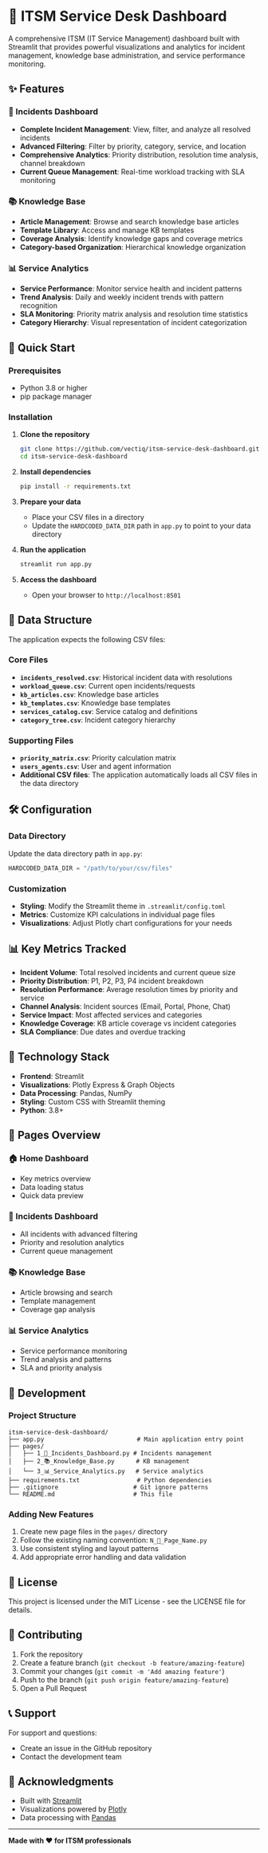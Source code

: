 # 🎫 ITSM Service Desk Dashboard

A comprehensive ITSM (IT Service Management) dashboard built with Streamlit that provides powerful visualizations and analytics for incident management, knowledge base administration, and service performance monitoring.

## ✨ Features

### 🎫 Incidents Dashboard
- **Complete Incident Management**: View, filter, and analyze all resolved incidents
- **Advanced Filtering**: Filter by priority, category, service, and location
- **Comprehensive Analytics**: Priority distribution, resolution time analysis, channel breakdown
- **Current Queue Management**: Real-time workload tracking with SLA monitoring

### 📚 Knowledge Base
- **Article Management**: Browse and search knowledge base articles
- **Template Library**: Access and manage KB templates
- **Coverage Analysis**: Identify knowledge gaps and coverage metrics
- **Category-based Organization**: Hierarchical knowledge organization

### 📊 Service Analytics
- **Service Performance**: Monitor service health and incident patterns
- **Trend Analysis**: Daily and weekly incident trends with pattern recognition
- **SLA Monitoring**: Priority matrix analysis and resolution time statistics
- **Category Hierarchy**: Visual representation of incident categorization

## 🚀 Quick Start

### Prerequisites
- Python 3.8 or higher
- pip package manager

### Installation

1. **Clone the repository**
   ```bash
   git clone https://github.com/vectiq/itsm-service-desk-dashboard.git
   cd itsm-service-desk-dashboard
   ```

2. **Install dependencies**
   ```bash
   pip install -r requirements.txt
   ```

3. **Prepare your data**
   - Place your CSV files in a directory
   - Update the `HARDCODED_DATA_DIR` path in `app.py` to point to your data directory

4. **Run the application**
   ```bash
   streamlit run app.py
   ```

5. **Access the dashboard**
   - Open your browser to `http://localhost:8501`

## 📁 Data Structure

The application expects the following CSV files:

### Core Files
- **`incidents_resolved.csv`**: Historical incident data with resolutions
- **`workload_queue.csv`**: Current open incidents/requests
- **`kb_articles.csv`**: Knowledge base articles
- **`kb_templates.csv`**: Knowledge base templates
- **`services_catalog.csv`**: Service catalog and definitions
- **`category_tree.csv`**: Incident category hierarchy

### Supporting Files
- **`priority_matrix.csv`**: Priority calculation matrix
- **`users_agents.csv`**: User and agent information
- **Additional CSV files**: The application automatically loads all CSV files in the data directory

## 🛠️ Configuration

### Data Directory
Update the data directory path in `app.py`:

```python
HARDCODED_DATA_DIR = "/path/to/your/csv/files"
```

### Customization
- **Styling**: Modify the Streamlit theme in `.streamlit/config.toml`
- **Metrics**: Customize KPI calculations in individual page files
- **Visualizations**: Adjust Plotly chart configurations for your needs

## 📊 Key Metrics Tracked

- **Incident Volume**: Total resolved incidents and current queue size
- **Priority Distribution**: P1, P2, P3, P4 incident breakdown
- **Resolution Performance**: Average resolution times by priority and service
- **Channel Analysis**: Incident sources (Email, Portal, Phone, Chat)
- **Service Impact**: Most affected services and categories
- **Knowledge Coverage**: KB article coverage vs incident categories
- **SLA Compliance**: Due dates and overdue tracking

## 🎨 Technology Stack

- **Frontend**: Streamlit
- **Visualizations**: Plotly Express & Graph Objects
- **Data Processing**: Pandas, NumPy
- **Styling**: Custom CSS with Streamlit theming
- **Python**: 3.8+

## 📱 Pages Overview

### 🏠 Home Dashboard
- Key metrics overview
- Data loading status
- Quick data preview

### 🎫 Incidents Dashboard
- All incidents with advanced filtering
- Priority and resolution analytics
- Current queue management

### 📚 Knowledge Base
- Article browsing and search
- Template management
- Coverage gap analysis

### 📊 Service Analytics
- Service performance monitoring
- Trend analysis and patterns
- SLA and priority analysis

## 🔧 Development

### Project Structure
```
itsm-service-desk-dashboard/
├── app.py                          # Main application entry point
├── pages/
│   ├── 1_🎫_Incidents_Dashboard.py # Incidents management
│   ├── 2_📚_Knowledge_Base.py      # KB management
│   └── 3_📊_Service_Analytics.py   # Service analytics
├── requirements.txt                # Python dependencies
├── .gitignore                     # Git ignore patterns
└── README.md                      # This file
```

### Adding New Features
1. Create new page files in the `pages/` directory
2. Follow the existing naming convention: `N_🔸_Page_Name.py`
3. Use consistent styling and layout patterns
4. Add appropriate error handling and data validation

## 📄 License

This project is licensed under the MIT License - see the LICENSE file for details.

## 🤝 Contributing

1. Fork the repository
2. Create a feature branch (`git checkout -b feature/amazing-feature`)
3. Commit your changes (`git commit -m 'Add amazing feature'`)
4. Push to the branch (`git push origin feature/amazing-feature`)
5. Open a Pull Request

## 📞 Support

For support and questions:
- Create an issue in the GitHub repository
- Contact the development team

## 🙏 Acknowledgments

- Built with [Streamlit](https://streamlit.io/)
- Visualizations powered by [Plotly](https://plotly.com/)
- Data processing with [Pandas](https://pandas.pydata.org/)

---

**Made with ❤️ for ITSM professionals**
